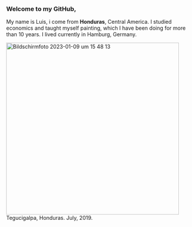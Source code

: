 ### Welcome to my GitHub, 

My name is Luis, i come from **Honduras**, Central America. 
I studied economics and taught myself painting, which 
I have been doing for more than 10 years. I lived currently in
Hamburg, Germany. 

<img width="463" alt="Bildschirmfoto 2023-01-09 um 15 48 13" src="https://user-images.githubusercontent.com/122018061/211336336-65110f61-6530-4dfc-9324-04695e3b03f8.png">
Tegucigalpa, Honduras. July, 2019. 





<!--
**landaluis/landaluis** is a ✨ _special_ ✨ repository because its `README.md` (this file) appears on your GitHub profile.

Here are some ideas to get you started:

- 🔭 I’m currently working on ...
- 🌱 I’m currently learning ...
- 👯 I’m looking to collaborate on ...
- 🤔 I’m looking for help with ...
- 💬 Ask me about ...
- 📫 How to reach me: ...
- 😄 Pronouns: ...
- ⚡ Fun fact: ...
-->
